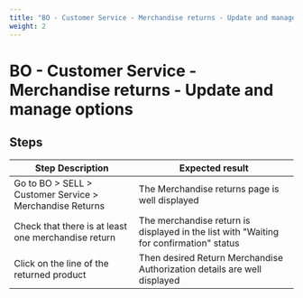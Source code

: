```yaml
---
title: "BO - Customer Service - Merchandise returns - Update and manage options"
weight: 2
---
```


# BO - Customer Service - Merchandise returns - Update and manage options
## Steps
| Step Description | Expected result |
| ----- | ----- |
| Go to BO > SELL > Customer Service > Merchandise Returns | The Merchandise returns page is well displayed |
| Check that there is at least one merchandise return | The merchandise return is displayed in the list with "Waiting for confirmation" status |
| Click on the line of the returned product | Then desired Return Merchandise Authorization details are well displayed |
